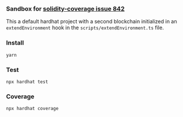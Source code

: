 ### Sandbox for [solidity-coverage issue 842][1]

This a default hardhat project with a second blockchain initialized in an `extendEnvironment` hook in the `scripts/extendEnvironment.ts` file.

### Install

```
yarn
```

### Test

```
npx hardhat test
```

### Coverage

```
npx hardhat coverage
```

[1]: https://github.com/sc-forks/solidity-coverage/issues/842


